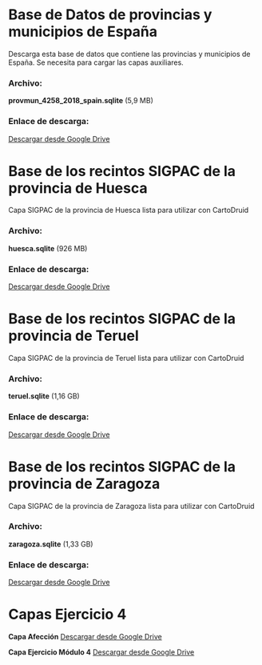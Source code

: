 # Base de Datos de provincias y municipios de España

Descarga esta base de datos que contiene las provincias y municipios de España. Se necesita para cargar las capas auxiliares. 

### Archivo:
**provmun_4258_2018_spain.sqlite** (5,9 MB)

### Enlace de descarga:
[Descargar desde Google Drive](https://drive.google.com/file/d/10fPjiTig49_FTAtN6GW7MxnCJVV5-81w/view?usp=drive_link)



# Base de los recintos SIGPAC de la provincia de Huesca

Capa SIGPAC de la provincia de Huesca lista para utilizar con CartoDruid 
### Archivo:
**huesca.sqlite** (926 MB)

### Enlace de descarga:
[Descargar desde Google Drive](https://drive.google.com/file/d/1p-zLzWUnNm5eb88zQwTxcU3o9QAv-UaJ/view?usp=drive_link)



# Base de los recintos SIGPAC de la provincia de Teruel

Capa SIGPAC de la provincia de Teruel lista para utilizar con CartoDruid 
### Archivo:
**teruel.sqlite** (1,16 GB)

### Enlace de descarga:
[Descargar desde Google Drive](https://drive.google.com/file/d/1FPuTSkEHIb7ZhaVJ5EwoyF06J8V4mWhU/view?usp=drive_link)



# Base de los recintos SIGPAC de la provincia de Zaragoza

Capa SIGPAC de la provincia de Zaragoza lista para utilizar con CartoDruid
### Archivo:
**zaragoza.sqlite**  (1,33 GB)

### Enlace de descarga:
[Descargar desde Google Drive](https://drive.google.com/file/d/11X1VAXgXYbR0TMmnt_C9OGggMSDaXK_B/view?usp=drive_link)



# Capas Ejercicio 4

**Capa Afección**
[Descargar desde Google Drive](https://drive.google.com/file/d/1eca9tRY6QwpyJOOLJjE95t-1HErVRvFP/view?usp=drive_link)

**Capa Ejercicio Módulo 4**
[Descargar desde Google Drive](https://drive.google.com/file/d/1giM9BbKpiJpW9yuZmQ1fK_6GquUYvSRk/view?usp=drive_link)
